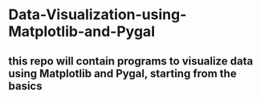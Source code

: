 # Data-Visualization-using-Matplotlib-and-Pygal

## this repo will contain programs to visualize data using Matplotlib and Pygal, starting from the basics
